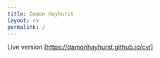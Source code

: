 ```yaml
---
title: Damon Hayhurst
layout: cv
permalink: /
---
```

Live version [<https://damonhayhurst.github.io/cv/>]